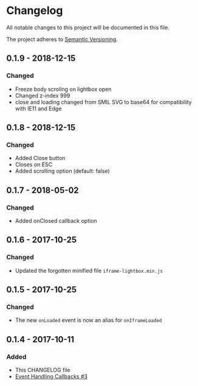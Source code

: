 # Changelog
All notable changes to this project will be documented in this file.

The project adheres to [Semantic Versioning](http://semver.org/spec/v2.0.0.html).

## 0.1.9 - 2018-12-15
### Changed
- Freeze body scroling on lightbox open
- Changed z-index 999
- close and loading changed from SMIL SVG to base64 for compatibility with IE11 and Edge

## 0.1.8 - 2018-12-15
### Changed
- Added Close button
- Closes on ESC
- Added scrolling option (default: false)

## 0.1.7 - 2018-05-02
### Changed
- Added onClosed callback option

## 0.1.6 - 2017-10-25
### Changed
- Updated the forgotten minified file `iframe-lightbox.min.js`

## 0.1.5 - 2017-10-25
### Changed
- The new `onLoaded` event is now an alias for `onIframeLoaded`

## 0.1.4 - 2017-10-11
### Added
- This CHANGELOG file
- [Event Handling Callbacks #3](https://github.com/englishextra/iframe-lightbox/pull/3)